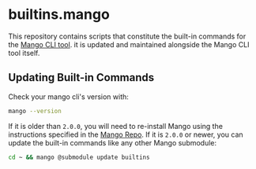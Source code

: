# builtins.mango

This repository contains scripts that constitute the built-in commands for the [Mango CLI tool](https://github.com/RayZh-hs/Mango). it is updated and maintained alongside the Mango CLI tool itself.

## Updating Built-in Commands

Check your mango cli's version with:

```bash
mango --version
```

If it is older than `2.0.0`, you will need to re-install Mango using the instructions specified in the [Mango Repo](https://github.com/RayZh-hs/Mango). If it is `2.0.0` or newer, you can update the built-in commands like any other Mango submodule:

```bash
cd ~ && mango @submodule update builtins
```
